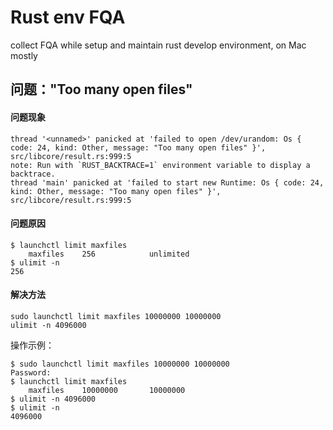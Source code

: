 # Rust env FQA

collect FQA while setup and maintain rust develop environment, on Mac mostly

## 问题："Too many open files"

#### 问题现象

```
thread '<unnamed>' panicked at 'failed to open /dev/urandom: Os { code: 24, kind: Other, message: "Too many open files" }', src/libcore/result.rs:999:5
note: Run with `RUST_BACKTRACE=1` environment variable to display a backtrace.
thread 'main' panicked at 'failed to start new Runtime: Os { code: 24, kind: Other, message: "Too many open files" }', src/libcore/result.rs:999:5
```

#### 问题原因

```
$ launchctl limit maxfiles
	maxfiles    256            unlimited
$ ulimit -n
256
```

#### 解决方法


```
sudo launchctl limit maxfiles 10000000 10000000
ulimit -n 4096000
```

操作示例：

```
$ sudo launchctl limit maxfiles 10000000 10000000
Password:
$ launchctl limit maxfiles
	maxfiles    10000000       10000000    
$ ulimit -n 4096000
$ ulimit -n
4096000
```


